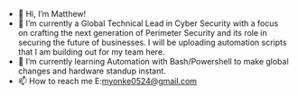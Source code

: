 - 👋 Hi, I’m Matthew!
- 👀 I’m currently a Global Technical Lead in Cyber Security with a focus on crafting the next generation of Perimeter Security and its role in securing the future of businesses. I will be uploading automation scripts that I am building out for my team here.
- 🌱 I’m currently learning Automation with Bash/Powershell to make global changes and hardware standup instant. 
- 📫 How to reach me E:myonke0524@gmail.com

<!---
Yonkster/Yonkster is a ✨ special ✨ repository because its `README.md` (this file) appears on your GitHub profile.
You can click the Preview link to take a look at your changes.
--->
